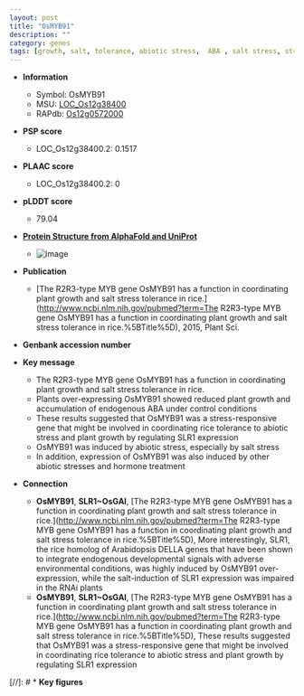 ```yaml
---
layout: post
title: "OsMYB91"
description: ""
category: genes
tags: [growth, salt, tolerance, abiotic stress,  ABA , salt stress, stress, biotic stress, ABA, stress tolerance, plant growth]
---
```


* **Information**  
    + Symbol: OsMYB91  
    + MSU: [LOC_Os12g38400](http://rice.plantbiology.msu.edu/cgi-bin/ORF_infopage.cgi?orf=LOC_Os12g38400)  
    + RAPdb: [Os12g0572000](http://rapdb.dna.affrc.go.jp/viewer/gbrowse_details/irgsp1?name=Os12g0572000)  

* **PSP score**  
    + LOC_Os12g38400.2: 0.1517 

* **PLAAC score**  
    + LOC_Os12g38400.2: 0 

* **pLDDT score**
    + 79.04

* **[Protein Structure from AlphaFold and UniProt](https://www.uniprot.org/uniprotkb/Q94IB1/entry#structure)**
    + ![image](https://ricepsp.github.io/images/Q9/AF-Q94IB1-F1.png)

* **Publication**  
    + [The R2R3-type MYB gene OsMYB91 has a function in coordinating plant growth and salt stress tolerance in rice.](http://www.ncbi.nlm.nih.gov/pubmed?term=The R2R3-type MYB gene OsMYB91 has a function in coordinating plant growth and salt stress tolerance in rice.%5BTitle%5D), 2015, Plant Sci.

* **Genbank accession number**  

* **Key message**  
    + The R2R3-type MYB gene OsMYB91 has a function in coordinating plant growth and salt stress tolerance in rice.
    + Plants over-expressing OsMYB91 showed reduced plant growth and accumulation of endogenous ABA under control conditions
    + These results suggested that OsMYB91 was a stress-responsive gene that might be involved in coordinating rice tolerance to abiotic stress and plant growth by regulating SLR1 expression
    + OsMYB91 was induced by abiotic stress, especially by salt stress
    + In addition, expression of OsMYB91 was also induced by other abiotic stresses and hormone treatment

* **Connection**  
    + __OsMYB91__, __SLR1~OsGAI__, [The R2R3-type MYB gene OsMYB91 has a function in coordinating plant growth and salt stress tolerance in rice.](http://www.ncbi.nlm.nih.gov/pubmed?term=The R2R3-type MYB gene OsMYB91 has a function in coordinating plant growth and salt stress tolerance in rice.%5BTitle%5D), More interestingly, SLR1, the rice homolog of Arabidopsis DELLA genes that have been shown to integrate endogenous developmental signals with adverse environmental conditions, was highly induced by OsMYB91 over-expression, while the salt-induction of SLR1 expression was impaired in the RNAi plants
    + __OsMYB91__, __SLR1~OsGAI__, [The R2R3-type MYB gene OsMYB91 has a function in coordinating plant growth and salt stress tolerance in rice.](http://www.ncbi.nlm.nih.gov/pubmed?term=The R2R3-type MYB gene OsMYB91 has a function in coordinating plant growth and salt stress tolerance in rice.%5BTitle%5D), These results suggested that OsMYB91 was a stress-responsive gene that might be involved in coordinating rice tolerance to abiotic stress and plant growth by regulating SLR1 expression

[//]: # * **Key figures**  


